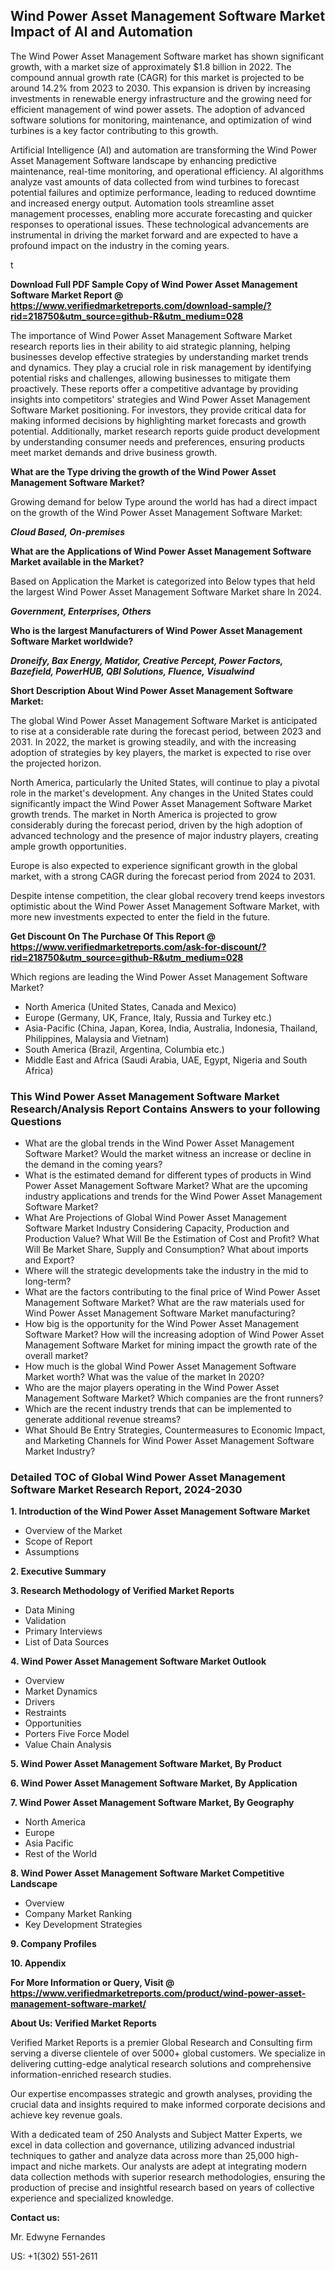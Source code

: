 <h2>Wind Power Asset Management Software Market Impact of AI and Automation</h2><p>The Wind Power Asset Management Software market has shown significant growth, with a market size of approximately $1.8 billion in 2022. The compound annual growth rate (CAGR) for this market is projected to be around 14.2% from 2023 to 2030. This expansion is driven by increasing investments in renewable energy infrastructure and the growing need for efficient management of wind power assets. The adoption of advanced software solutions for monitoring, maintenance, and optimization of wind turbines is a key factor contributing to this growth.</p><p>Artificial Intelligence (AI) and automation are transforming the Wind Power Asset Management Software landscape by enhancing predictive maintenance, real-time monitoring, and operational efficiency. AI algorithms analyze vast amounts of data collected from wind turbines to forecast potential failures and optimize performance, leading to reduced downtime and increased energy output. Automation tools streamline asset management processes, enabling more accurate forecasting and quicker responses to operational issues. These technological advancements are instrumental in driving the market forward and are expected to have a profound impact on the industry in the coming years.</p>t</p><p id="" class=""><strong>Download Full PDF Sample Copy of Wind Power Asset Management Software Market Report @ <a href="https://www.verifiedmarketreports.com/download-sample/?rid=218750&utm_source=github-R&utm_medium=028" target="_blank">https://www.verifiedmarketreports.com/download-sample/?rid=218750&utm_source=github-R&utm_medium=028</a></strong></p><p>The importance of&nbsp;Wind Power Asset Management Software Market research reports lies in their ability to aid strategic planning, helping businesses develop effective strategies by understanding market trends and dynamics. They play a crucial role in risk management by identifying potential risks and challenges, allowing businesses to mitigate them proactively. These reports offer a competitive advantage by providing insights into competitors' strategies and Wind Power Asset Management Software Market positioning. For investors, they provide critical data for making informed decisions by highlighting market forecasts and growth potential. Additionally, market research reports guide product development by understanding consumer needs and preferences, ensuring products meet market demands and drive business growth.</p><p><strong>What are the&nbsp;Type driving the growth of the Wind Power Asset Management Software Market?</strong></p><p id="" class="">Growing demand for below Type around the world has had a direct impact on the growth of the Wind Power Asset Management Software Market:</p><em><strong>Cloud Based, On-premises</strong></em></p><strong>What are the&nbsp;Applications&nbsp;of Wind Power Asset Management Software Market available in the Market?</strong></p><p id="" class="">Based on Application the Market is categorized into Below types that held the largest Wind Power Asset Management Software Market share In 2024.</p><em><strong>Government, Enterprises, Others</strong></em></p><strong>Who is the largest Manufacturers of Wind Power Asset Management Software Market worldwide?</strong></p><p><em><strong>Droneify, Bax Energy, Matidor, Creative Percept, Power Factors, Bazefield, PowerHUB, QBI Solutions, Fluence, Visualwind</strong></em></p><p id="" class=""><strong>Short Description About Wind Power Asset Management Software Market:</strong></p><p>The global Wind Power Asset Management Software Market is anticipated to rise at a considerable rate during the forecast period, between 2023 and 2031. In 2022, the market is growing steadily, and with the increasing adoption of strategies by key players, the market is expected to rise over the projected horizon.</p><p>North America, particularly the United States, will continue to play a pivotal role in the market's development. Any changes in the United States could significantly impact the Wind Power Asset Management Software Market growth trends. The market in North America is projected to grow considerably during the forecast period, driven by the high adoption of advanced technology and the presence of major industry players, creating ample growth opportunities.</p><p>Europe is also expected to experience significant growth in the global market, with a strong CAGR during the forecast period from 2024 to 2031.</p><p>Despite intense competition, the clear global recovery trend keeps investors optimistic about the Wind Power Asset Management Software Market, with more new investments expected to enter the field in the future.</p><p id="" class=""><strong>Get Discount On The Purchase Of This Report @ <a href="https://www.verifiedmarketreports.com/ask-for-discount/?rid=218750&utm_source=github-R&utm_medium=028" target="_blank">https://www.verifiedmarketreports.com/ask-for-discount/?rid=218750&utm_source=github-R&utm_medium=028</a></strong></p>Which regions are leading the Wind Power Asset Management Software Market?</p><ul><li>North America (United States, Canada and Mexico)</li><li>Europe (Germany, UK, France, Italy, Russia and Turkey etc.)</li><li>Asia-Pacific (China, Japan, Korea, India, Australia, Indonesia, Thailand, Philippines, Malaysia and Vietnam)</li><li>South America (Brazil, Argentina, Columbia etc.)</li><li>Middle East and Africa (Saudi Arabia, UAE, Egypt, Nigeria and South Africa)</li></ul><h3 id="" class="">This Wind Power Asset Management Software Market Research/Analysis Report Contains Answers to your following Questions</h3><ul><li>What are the global trends in the Wind Power Asset Management Software Market? Would the market witness an increase or decline in the demand in the coming years?</li><li>What is the estimated demand for different types of products in Wind Power Asset Management Software Market? What are the upcoming industry applications and trends for the Wind Power Asset Management Software Market?</li><li>What Are Projections of Global Wind Power Asset Management Software Market Industry Considering Capacity, Production and Production Value? What Will Be the Estimation of Cost and Profit? What Will Be Market Share, Supply and Consumption? What about imports and Export?</li><li>Where will the strategic developments take the industry in the mid to long-term?</li><li>What are the factors contributing to the final price of Wind Power Asset Management Software Market? What are the raw materials used for Wind Power Asset Management Software Market manufacturing?</li><li>How big is the opportunity for the Wind Power Asset Management Software Market? How will the increasing adoption of Wind Power Asset Management Software Market for mining impact the growth rate of the overall market?</li><li>How much is the global Wind Power Asset Management Software Market worth? What was the value of the market In 2020?</li><li>Who are the major players operating in the Wind Power Asset Management Software Market? Which companies are the front runners?</li><li>Which are the recent industry trends that can be implemented to generate additional revenue streams?</li><li>What Should Be Entry Strategies, Countermeasures to Economic Impact, and Marketing Channels for Wind Power Asset Management Software Market Industry?</li></ul><h3 id="" class="">Detailed TOC of Global Wind Power Asset Management Software Market Research Report, 2024-2030</h3><p id="" class=""><strong>1. Introduction of the Wind Power Asset Management Software Market</strong></p><ul><li>Overview of the Market</li><li>Scope of Report</li><li>Assumptions</li></ul><p id="" class=""><strong>2. Executive Summary</strong></p><p id="" class=""><strong>3. Research Methodology of Verified Market Reports</strong></p><ul><li>Data Mining</li><li>Validation</li><li>Primary Interviews</li><li>List of Data Sources</li></ul><p id="" class=""><strong>4. Wind Power Asset Management Software Market Outlook</strong></p><ul><li>Overview</li><li>Market Dynamics</li><li>Drivers</li><li>Restraints</li><li>Opportunities</li><li>Porters Five Force Model</li><li>Value Chain Analysis</li></ul><p id="" class=""><strong>5. Wind Power Asset Management Software Market, By Product</strong></p><p id="" class=""><strong>6. Wind Power Asset Management Software Market, By Application</strong></p><p id="" class=""><strong>7. Wind Power Asset Management Software Market, By Geography</strong></p><ul><li>North America</li><li>Europe</li><li>Asia Pacific</li><li>Rest of the World</li></ul><p id="" class=""><strong>8. Wind Power Asset Management Software Market Competitive Landscape</strong></p><ul><li>Overview</li><li>Company Market Ranking</li><li>Key Development Strategies</li></ul><p id="" class=""><strong>9. Company Profiles</strong></p><p id="" class=""><strong>10. Appendix</strong></p><p id="" class=""><strong>For More Information or Query, Visit @ <a href="https://www.verifiedmarketreports.com/product/wind-power-asset-management-software-market/" target="_blank">https://www.verifiedmarketreports.com/product/wind-power-asset-management-software-market/</a></strong></p><p id="" class=""><strong>About Us: Verified Market Reports</strong></p><p id="" class="">Verified Market Reports is a premier Global Research and Consulting firm serving a diverse clientele of over 5000+ global customers. We specialize in delivering cutting-edge analytical research solutions and comprehensive information-enriched research studies.</p><p id="" class="">Our expertise encompasses strategic and growth analyses, providing the crucial data and insights required to make informed corporate decisions and achieve key revenue goals.</p><p id="" class="">With a dedicated team of 250 Analysts and Subject Matter Experts, we excel in data collection and governance, utilizing advanced industrial techniques to gather and analyze data across more than 25,000 high-impact and niche markets. Our analysts are adept at integrating modern data collection methods with superior research methodologies, ensuring the production of precise and insightful research based on years of collective experience and specialized knowledge.</p><p id="" class=""><strong>Contact us:</strong></p><p id="" class="">Mr. Edwyne Fernandes</p><p id="" class="">US: +1(302) 551-2611</p>